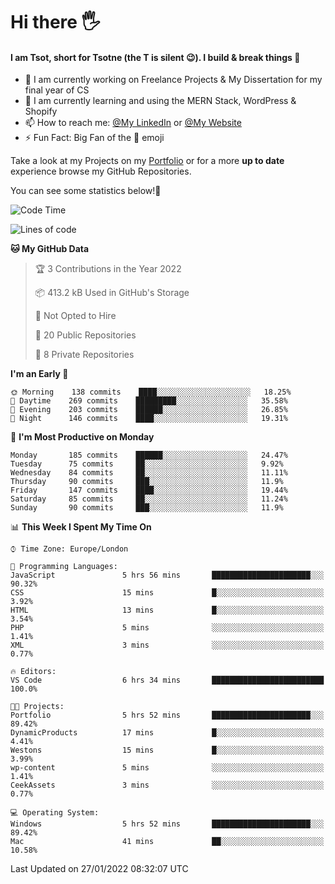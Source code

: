 # Hi there :raised_hand_with_fingers_splayed:
#### I am Tsot, short for Tsotne (the T is silent :wink:). I build & break things :space_invader:
- :telescope: I am currently working on Freelance Projects & My Dissertation for my final year of CS
- :seedling: I am currently learning and using the MERN Stack, WordPress & Shopify
- :mailbox: How to reach me: [@My LinkedIn](https://www.linkedin.com/in/tsotne-gvadzabia/) or [@My Website](https://tsotnegvadzabia.me/contact)
- :zap: Fun Fact: Big Fan of the :space_invader: emoji

Take a look at my Projects on my [Portfolio](https://tsotne.co.uk/) or for a more **up to date** experience browse my GitHub Repositories.

You can see some statistics below!:space_invader:
<!--START_SECTION:waka-->
![Code Time](http://img.shields.io/badge/Code%20Time-508%20hrs%2030%20mins-blue)

![Lines of code](https://img.shields.io/badge/From%20Hello%20World%20I%27ve%20Written-2%20Million%20lines%20of%20code-blue)

**🐱 My GitHub Data** 

> 🏆 3 Contributions in the Year 2022
 > 
> 📦 413.2 kB Used in GitHub's Storage 
 > 
> 🚫 Not Opted to Hire
 > 
> 📜 20 Public Repositories 
 > 
> 🔑 8 Private Repositories  
 > 
**I'm an Early 🐤** 

```text
🌞 Morning    138 commits    ████░░░░░░░░░░░░░░░░░░░░░   18.25% 
🌆 Daytime    269 commits    █████████░░░░░░░░░░░░░░░░   35.58% 
🌃 Evening    203 commits    ██████░░░░░░░░░░░░░░░░░░░   26.85% 
🌙 Night      146 commits    ████░░░░░░░░░░░░░░░░░░░░░   19.31%

```
📅 **I'm Most Productive on Monday** 

```text
Monday       185 commits    ██████░░░░░░░░░░░░░░░░░░░   24.47% 
Tuesday      75 commits     ██░░░░░░░░░░░░░░░░░░░░░░░   9.92% 
Wednesday    84 commits     ██░░░░░░░░░░░░░░░░░░░░░░░   11.11% 
Thursday     90 commits     ███░░░░░░░░░░░░░░░░░░░░░░   11.9% 
Friday       147 commits    ████░░░░░░░░░░░░░░░░░░░░░   19.44% 
Saturday     85 commits     ██░░░░░░░░░░░░░░░░░░░░░░░   11.24% 
Sunday       90 commits     ███░░░░░░░░░░░░░░░░░░░░░░   11.9%

```


📊 **This Week I Spent My Time On** 

```text
⌚︎ Time Zone: Europe/London

💬 Programming Languages: 
JavaScript               5 hrs 56 mins       ██████████████████████░░░   90.32% 
CSS                      15 mins             █░░░░░░░░░░░░░░░░░░░░░░░░   3.92% 
HTML                     13 mins             █░░░░░░░░░░░░░░░░░░░░░░░░   3.54% 
PHP                      5 mins              ░░░░░░░░░░░░░░░░░░░░░░░░░   1.41% 
XML                      3 mins              ░░░░░░░░░░░░░░░░░░░░░░░░░   0.77%

🔥 Editors: 
VS Code                  6 hrs 34 mins       █████████████████████████   100.0%

🐱‍💻 Projects: 
Portfolio                5 hrs 52 mins       ██████████████████████░░░   89.42% 
DynamicProducts          17 mins             █░░░░░░░░░░░░░░░░░░░░░░░░   4.41% 
Westons                  15 mins             █░░░░░░░░░░░░░░░░░░░░░░░░   3.99% 
wp-content               5 mins              ░░░░░░░░░░░░░░░░░░░░░░░░░   1.41% 
CeekAssets               3 mins              ░░░░░░░░░░░░░░░░░░░░░░░░░   0.77%

💻 Operating System: 
Windows                  5 hrs 52 mins       ██████████████████████░░░   89.42% 
Mac                      41 mins             ██░░░░░░░░░░░░░░░░░░░░░░░   10.58%

```


 Last Updated on 27/01/2022 08:32:07 UTC
<!--END_SECTION:waka-->
